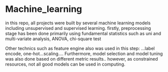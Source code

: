 # Machine_learning
in this repo, all projects were built by several machine learning models including unsupervised and supervised learning. 
firstly, preprocessing stage has been done primarily using fundamental statistics such as uni and multi-variate analysis, ANOVA, chi-square test

Other technics such as feature engine also was used in this step: ...label encode, one-hot...scaling....
Furthermore, model selection and model tuning was also done based on different metric results.. however, as constrained resources, not all good models can be used in computing. 
